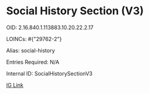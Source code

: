 # Social History Section (V3)

OID: 2.16.840.1.113883.10.20.22.2.17

LOINCs: #{"29762-2"}

Alias: social-history

Entries Required: N/A

Internal ID: SocialHistorySectionV3

[IG Link](https://www.hl7.org/ccdasearch/templates/2.16.840.1.113883.10.20.22.2.17.html)


